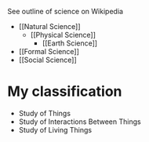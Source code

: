 See outline of science on Wikipedia

- [[Natural Science]]
	- [[Physical Science]]
		- [[Earth Science]]
- [[Formal Science]]
- [[Social Science]]
# My classification
- Study of Things
- Study of Interactions Between Things
- Study of Living Things


